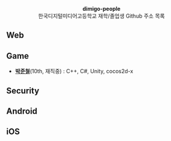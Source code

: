 <p align="center">
  <b>dimigo-people</b><br>
  한국디지털미디어고등학교 재학/졸업생 Github 주소 목록
</p>

Web
----

Game
----
* __[박준철](https://github.com/pjc0247)__(10th, 재직중) :  C++, C#, Unity, cocos2d-x

Security
----

Android
----

iOS 
----


